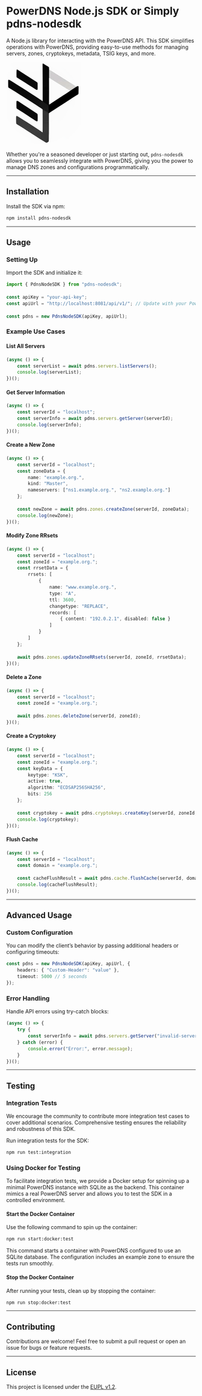 
# PowerDNS Node.js SDK or Simply pdns-nodesdk

A Node.js library for interacting with the PowerDNS API. This SDK simplifies operations with PowerDNS,
providing easy-to-use methods for managing servers, zones, cryptokeys, metadata, TSIG keys, and more.

![pdns-nodesdk_200x220.png](./resources/images/pdns-nodesdk_200x220.png)

Whether you're a seasoned developer or just starting out, `pdns-nodesdk` allows you to seamlessly integrate with
PowerDNS, giving you the power to manage DNS zones and configurations programmatically.

---

## Installation

Install the SDK via npm:

```bash
npm install pdns-nodesdk
```

---

## Usage

### Setting Up

Import the SDK and initialize it:

```typescript
import { PdnsNodeSDK } from "pdns-nodesdk";

const apiKey = "your-api-key";
const apiUrl = "http://localhost:8081/api/v1/"; // Update with your PowerDNS API URL

const pdns = new PdnsNodeSDK(apiKey, apiUrl);
```

### Example Use Cases

#### List All Servers

```typescript
(async () => {
    const serverList = await pdns.servers.listServers();
    console.log(serverList);
})();
```

#### Get Server Information

```typescript
(async () => {
    const serverId = "localhost";
    const serverInfo = await pdns.servers.getServer(serverId);
    console.log(serverInfo);
})();
```

#### Create a New Zone

```typescript
(async () => {
    const serverId = "localhost";
    const zoneData = {
        name: "example.org.",
        kind: "Master",
        nameservers: ["ns1.example.org.", "ns2.example.org."]
    };

    const newZone = await pdns.zones.createZone(serverId, zoneData);
    console.log(newZone);
})();
```

#### Modify Zone RRsets

```typescript
(async () => {
    const serverId = "localhost";
    const zoneId = "example.org.";
    const rrsetData = {
        rrsets: [
            {
                name: "www.example.org.",
                type: "A",
                ttl: 3600,
                changetype: "REPLACE",
                records: [
                    { content: "192.0.2.1", disabled: false }
                ]
            }
        ]
    };

    await pdns.zones.updateZoneRRsets(serverId, zoneId, rrsetData);
})();
```

#### Delete a Zone

```typescript
(async () => {
    const serverId = "localhost";
    const zoneId = "example.org.";

    await pdns.zones.deleteZone(serverId, zoneId);
})();
```

#### Create a Cryptokey

```typescript
(async () => {
    const serverId = "localhost";
    const zoneId = "example.org.";
    const keyData = {
        keytype: "KSK",
        active: true,
        algorithm: "ECDSAP256SHA256",
        bits: 256
    };

    const cryptokey = await pdns.cryptokeys.createKey(serverId, zoneId, keyData);
    console.log(cryptokey);
})();
```

#### Flush Cache

```typescript
(async () => {
    const serverId = "localhost";
    const domain = "example.org.";

    const cacheFlushResult = await pdns.cache.flushCache(serverId, domain);
    console.log(cacheFlushResult);
})();
```

---

## Advanced Usage

### Custom Configuration

You can modify the client’s behavior by passing additional headers or configuring timeouts:

```typescript
const pdns = new PdnsNodeSDK(apiKey, apiUrl, {
    headers: { "Custom-Header": "value" },
    timeout: 5000 // 5 seconds
});
```

### Error Handling

Handle API errors using try-catch blocks:

```typescript
(async () => {
    try {
        const serverInfo = await pdns.servers.getServer("invalid-server");
    } catch (error) {
        console.error("Error:", error.message);
    }
})();
```

---

## Testing

### Integration Tests

We encourage the community to contribute more integration test cases to cover additional scenarios. Comprehensive testing ensures the reliability and robustness of this SDK.

Run integration tests for the SDK:

```bash
npm run test:integration
```

### Using Docker for Testing

To facilitate integration tests, we provide a Docker setup for spinning up a minimal PowerDNS instance with SQLite as the backend. This container mimics a real PowerDNS server and allows you to test the SDK in a controlled environment.

#### Start the Docker Container

Use the following command to spin up the container:

```bash
npm run start:docker:test
```

This command starts a container with PowerDNS configured to use an SQLite database. The configuration includes an example zone to ensure the tests run smoothly.

#### Stop the Docker Container

After running your tests, clean up by stopping the container:

```bash
npm run stop:docker:test
```

---

## Contributing

Contributions are welcome! Feel free to submit a pull request or open an issue for bugs or feature requests.

---

## License

This project is licensed under the [EUPL v1.2](https://joinup.ec.europa.eu/collection/eupl/eupl-text-eupl-12).